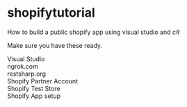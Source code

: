 # shopifytutorial
How to build a public shopify app using visual studio and c#

Make sure you have these ready.

Visual Studio <br/>
ngrok.com <br/>
restsharp.org <br/>
Shopify Partner Account <br/>
Shopify Test Store <br/>
Shopify App setup <br/>
